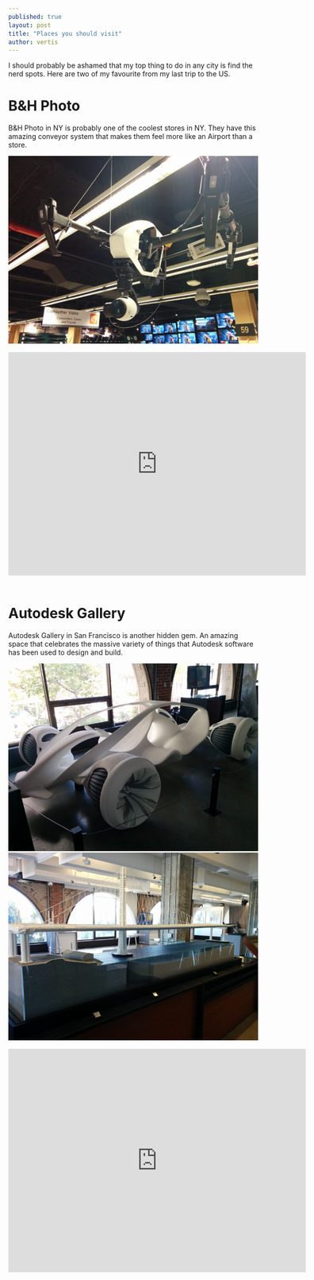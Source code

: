```yaml
---
published: true
layout: post
title: "Places you should visit"
author: vertis
---
```




I should probably be ashamed that my top thing to do in any city is find the nerd spots. Here are two of my favourite from my last trip to the US.

# B&H Photo

B&H Photo in NY is probably one of the coolest stores in NY. They have this amazing conveyor system that makes them feel more like an Airport than a store.

![B&H Photo](/assets/images/bandh-photo.png)

<iframe src="https://www.google.com/maps/embed?pb=!1m14!1m8!1m3!1d12089.6510628745!2d-73.996337!3d40.7529454!3m2!1i1024!2i768!4f13.1!3m3!1m2!1s0x0%3A0xb0dc42ba2848322!2zQiZI!5e0!3m2!1sen!2sau!4v1480372878143" width="600" height="450" frameborder="0" style="border:0" allowfullscreen></iframe>
<br/>
<br/>

# Autodesk Gallery
Autodesk Gallery in San Francisco is another hidden gem. An amazing space that celebrates the massive variety of things that Autodesk software has been used to design and build.

![Autodesk Gallery](/assets/images/autodesk-gallery.png)
![Autodesk Gallery 2](/assets/images/autodesk-gallery-2.png)

<iframe src="https://www.google.com/maps/embed?pb=!1m18!1m12!1m3!1d3152.8361889293865!2d-122.39700648383493!3d37.79387857975585!2m3!1f0!2f0!3f0!3m2!1i1024!2i768!4f13.1!3m3!1m2!1s0x80858066a8ce75b5%3A0x7b9724e970bf6347!2sAutodesk+Gallery!5e0!3m2!1sen!2sau!4v1480374753822" width="600" height="450" frameborder="0" style="border:0" allowfullscreen></iframe>

